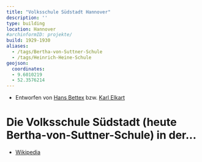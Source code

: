 ```yaml
---
title: "Volksschule Südstadt Hannover"
description: ''
type: building
location: Hannover
#archinformID: projekte/
build: 1929-1930
aliases:
  - /tags/Bertha-von-Suttner-Schule
  - /tags/Heinrich-Heine-Schule
geojson:
  coordinates:
  - 9.6010219
  - 52.3576214
---
```


* Entworfen von [Hans Bettex](/tags/Hans-Bettex) bzw. [Karl Elkart](/tags/Karl-Elkart)

# Die Volksschule Südstadt (heute Bertha-von-Suttner-Schule) in der...
* [Wikipedia](https://de.wikipedia.org/wiki/Bertha-von-Suttner-Schule_%28Hannover%29)
